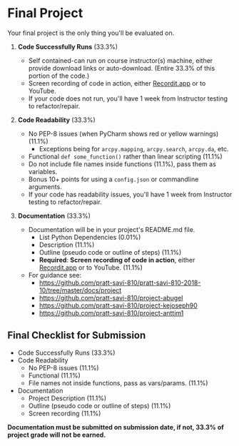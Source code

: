# Final Project 

Your final project is the only thing you'll be evaluated on. 

1. **Code Successfully Runs** (33.3%)
    * Self contained-can run on course instructor(s) machine, either provide download links or auto-download. (Entire 33.3% of this portion of the code.)
    * Screen recording of code in action, either [Recordit.app](http://recordit.co/) or to YouTube. 
    * If your code does not run, you'll have 1 week from Instructor testing to refactor/repair. 

2. **Code Readability** (33.3%)
    * No PEP-8 issues (when PyCharm shows red or yellow warnings) (11.1%)
        * Exceptions being for `arcpy.mapping`, `arcpy.search`, `arcpy.da`, etc. 
    * Functional `def some_function()` rather than linear scripting (11.1%)
    * Do not include file names inside functions (11.1%), pass them as variables.
    * Bonus 10+ points for using a `config.json` or commandline arguments. 
    * If your code has readability issues, you'll have 1 week from Instructor testing to refactor/repair. 
    
3. **Documentation** (33.3%)
    * Documentation will be in your project's README.md file.
        * List Python Dependencies (0.01%)
        * Description (11.1%)
        * Outline (pseudo code or outline of steps) (11.1%)
        * **Required**: **Screen recording of code in action**, either [Recordit.app](http://recordit.co/) or to YouTube. (11.1%)
    * For guidance see:
        * https://github.com/pratt-savi-810/pratt-savi-810-2018-10/tree/master/docs/project
        * https://github.com/pratt-savi-810/project-abugel
        * https://github.com/pratt-savi-810/project-kejoseph90
        * https://github.com/pratt-savi-810/project-anttim1

## Final Checklist for Submission

* Code Successfully Runs (33.3%)
* Code Readability 
    * No PEP-8 issues (11.1%)
    * Functional (11.1%)
    * File names not inside functions, pass as vars/params. (11.1%)
* Documentation
    * Project Description (11.1%)
    * Outline (pseudo code or outline of steps) (11.1%)
    * Screen recording (11.1%)
    
**Documentation must be submitted on submission date, if not, 33.3% of project grade will not be earned.**
    
